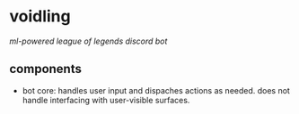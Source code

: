 # voidling
*ml-powered league of legends discord bot*

## components
- bot core: handles user input and dispaches actions as needed. does not handle interfacing with user-visible surfaces.